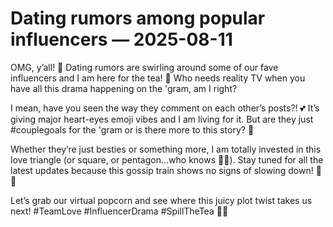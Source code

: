 # Dating rumors among popular influencers — 2025-08-11

OMG, y’all! 🚨 Dating rumors are swirling around some of our fave influencers and I am here for the tea! 👀 Who needs reality TV when you have all this drama happening on the 'gram, am I right?

I mean, have you seen the way they comment on each other’s posts?! 💕 It’s giving major heart-eyes emoji vibes and I am living for it. But are they just #couplegoals for the 'gram or is there more to this story? 🤔

Whether they’re just besties or something more, I am totally invested in this love triangle (or square, or pentagon...who knows 🤷‍♀️). Stay tuned for all the latest updates because this gossip train shows no signs of slowing down! 🚂💨

Let’s grab our virtual popcorn and see where this juicy plot twist takes us next! #TeamLove #InfluencerDrama #SpillTheTea 💋🍿